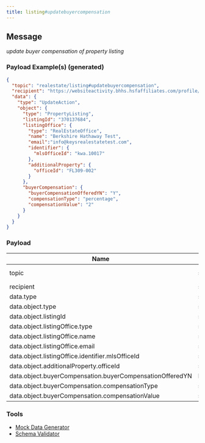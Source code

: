 ```yaml
---
title: listing#updatebuyercompensation
---
```


## Message

_update buyer compensation of property listing_

### Payload Example(s) (generated)

```json
{
  "topic": "realestate/listing#updatebuyercompensation",
  "recipient": "https://websiteactivity.bhhs.hsfaffiliates.com/profile/card#me",
  "data": {
    "type": "UpdateAction",
    "object": {
      "type": "PropertyListing",
      "listingId": "370137684",
      "listingOffice": {
        "type": "RealEstateOffice",
        "name": "Berkshire Hathaway Test",
        "email":"info@keysrealestatetest.com",
        "identifier": {
          "mlsOfficeId": "kwa.10017"
        },
        "additionalProperty": {
          "officeId": "FL309-002"
        }
      },
      "buyerCompensation": {
        "buyerCompensationOfferedYN": "Y",
        "compensationType": "percentage",
        "compensationValue": "2"
      }
    }
  }
}

```

### Payload

| Name | Type | Description |
|---|---|---|
|  topic                                          | string | const (`"realestate/listing#updatebuyercompensation"`)  |
|  recipient                                      |  string&lt;uri&gt;  |  the recipient of the event with this id|
|  data.type                                      | string | const (`"UpdateAction"`)   |
|  data.object.type                               | string   | const (`"PropertyListing"`) |
|  data.object.listingId                          | string | the local identifier for the listing |
|  data.object.listingOffice.type                 | string   | const (`"RealEstateOffice"`)    |
|  data.object.listingOffice.name                 | string   | the listing office name    |
|  data.object.listingOffice.email                | string   | the listing office email    |
|  data.object.listingOffice.identifier.mlsOfficeId | string   | the listing office identifier     |
|  data.object.additionalProperty.officeId | string |  BHHS office identifier|
|  data.object.buyerCompensation.buyerCompensationOfferedYN | bool | buyer compensation status(Y/N)  |
|  data.object.buyerCompensation.compensationType | string  | allowed(`"percentage", "flat", "text"`) |
|  data.object.buyerCompensation.compensationValue | string | value of compensation |

### Tools

* [Mock Data Generator](/tools/mock-data-generator)
* [Schema Validator](/tools/validate)